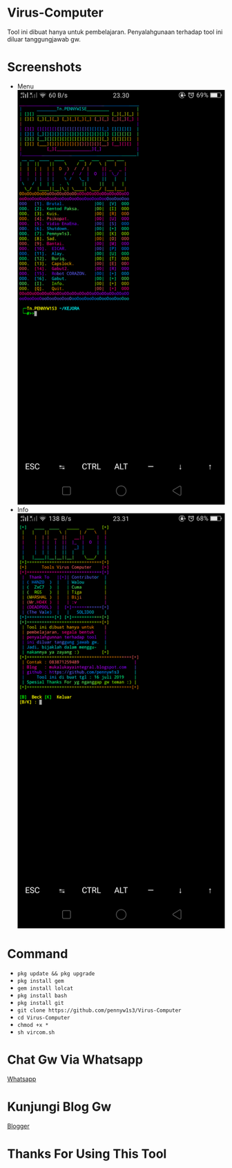 # Virus-Computer
Tool ini dibuat hanya untuk pembelajaran.
Penyalahgunaan terhadap tool ini diluar tanggungjawab gw.
# Screenshots
* Menu
![1](https://github.com/pennyw1s3/Virus-Computer/blob/master/menu.png)
* Info
![2](https://github.com/pennyw1s3/Virus-Computer/blob/master/info.png)
# Command
* `pkg update && pkg upgrade`
* `pkg install gem`
* `gem install lolcat`
* `pkg install bash`
* `pkg install git`
* `git clone https://github.com/pennyw1s3/Virus-Computer`
* `cd Virus-Computer`
* `chmod +x *`
* `sh vircom.sh`
# Chat Gw Via Whatsapp
[Whatsapp](https://api.whatsapp.com/send?phone=6283871259489&text=Assalamu'alaikum%20Akhii%20:v)
# Kunjungi Blog Gw
[Blogger](https://mukalukayaintegral.blogspot.com/?m=1)
# Thanks For Using This Tool
